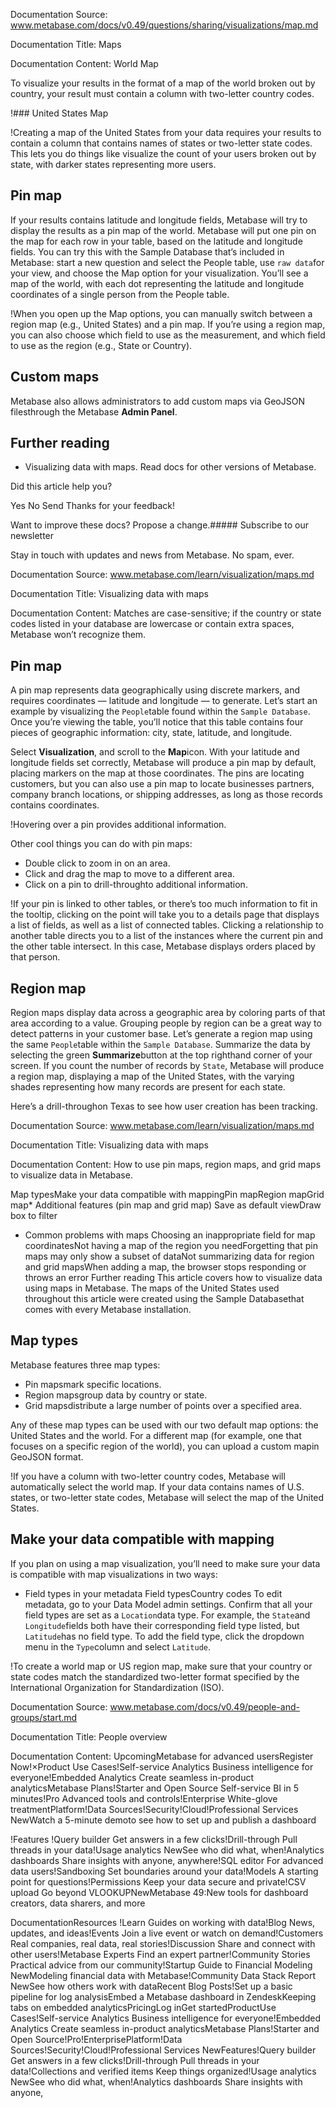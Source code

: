 Documentation Source:
www.metabase.com/docs/v0.49/questions/sharing/visualizations/map.md

Documentation Title:
Maps

Documentation Content:
World Map

To visualize your results in the format of a map of the world broken out by country, your result must contain a column with two-letter country codes.

!### United States Map

!Creating a map of the United States from your data requires your results to contain a column that contains names of states or two-letter state codes. This lets you do things like visualize the count of your users broken out by state, with darker states representing more users.

Pin map
-------

If your results contains latitude and longitude fields, Metabase will try to display the results as a pin map of the world. Metabase will put one pin on the map for each row in your table, based on the latitude and longitude fields. You can try this with the Sample Database that’s included in Metabase: start a new question and select the People table, use `raw data`for your view, and choose the Map option for your visualization. You’ll see a map of the world, with each dot representing the latitude and longitude coordinates of a single person from the People table.

!When you open up the Map options, you can manually switch between a region map (e.g., United States) and a pin map. If you’re using a region map, you can also choose which field to use as the measurement, and which field to use as the region (e.g., State or Country).

Custom maps
-----------

Metabase also allows administrators to add custom maps via GeoJSON filesthrough the Metabase **Admin Panel**.

Further reading
---------------

- Visualizing data with maps.
Read docs for other versions of Metabase.
 

Did this article help you?
 

Yes
 No
 Send
 Thanks for your feedback!

Want to improve these docs? Propose a change.##### Subscribe to our newsletter

Stay in touch with updates and news from Metabase. No spam, ever.



Documentation Source:
www.metabase.com/learn/visualization/maps.md

Documentation Title:
Visualizing data with maps

Documentation Content:
Matches are case-sensitive; if the country or state codes listed in your database are lowercase or contain extra spaces, Metabase won’t recognize them.

Pin map
-------

A pin map represents data geographically using discrete markers, and requires coordinates — latitude and longitude — to generate. Let’s start an example by visualizing the `People`table found within the `Sample Database`. Once you’re viewing the table, you’ll notice that this table contains four pieces of geographic information: city, state, latitude, and longitude.

Select **Visualization**, and scroll to the **Map**icon. With your latitude and longitude fields set correctly, Metabase will produce a pin map by default, placing markers on the map at those coordinates. The pins are locating customers, but you can also use a pin map to locate businesses partners, company branch locations, or shipping addresses, as long as those records contains coordinates.

!Hovering over a pin provides additional information.

Other cool things you can do with pin maps:

* Double click to zoom in on an area.
* Click and drag the map to move to a different area.
* Click on a pin to drill-throughto additional information.

!If your pin is linked to other tables, or there’s too much information to fit in the tooltip, clicking on the point will take you to a details page that displays a list of fields, as well as a list of connected tables. Clicking a relationship to another table directs you to a list of the instances where the current pin and the other table intersect. In this case, Metabase displays orders placed by that person.

Region map
----------

Region maps display data across a geographic area by coloring parts of that area according to a value. Grouping people by region can be a great way to detect patterns in your customer base. Let’s generate a region map using the same `People`table within the `Sample Database`. Summarize the data by selecting the green **Summarize**button at the top righthand corner of your screen. If you count the number of records by `State`, Metabase will produce a region map, displaying a map of the United States, with the varying shades representing how many records are present for each state.

Here’s a drill-throughon Texas to see how user creation has been tracking.



Documentation Source:
www.metabase.com/learn/visualization/maps.md

Documentation Title:
Visualizing data with maps

Documentation Content:
How to use pin maps, region maps, and grid maps to visualize data in Metabase.

Map typesMake your data compatible with mappingPin mapRegion mapGrid map* Additional features (pin map and grid map)
	Save as default viewDraw box to filter
* Common problems with maps
	Choosing an inappropriate field for map coordinatesNot having a map of the region you needForgetting that pin maps may only show a subset of dataNot summarizing data for region and grid mapsWhen adding a map, the browser stops responding or throws an error
Further reading
This article covers how to visualize data using maps in Metabase. The maps of the United States used throughout this article were created using the Sample Databasethat comes with every Metabase installation.

Map types
---------

Metabase features three map types:

* Pin mapsmark specific locations.
* Region mapsgroup data by country or state.
* Grid mapsdistribute a large number of points over a specified area.

Any of these map types can be used with our two default map options: the United States and the world. For a different map (for example, one that focuses on a specific region of the world), you can upload a custom mapin GeoJSON format.

!If you have a column with two-letter country codes, Metabase will automatically select the world map. If your data contains names of U.S. states, or two-letter state codes, Metabase will select the map of the United States.

Make your data compatible with mapping
--------------------------------------

If you plan on using a map visualization, you’ll need to make sure your data is compatible with map visualizations in two ways:

* Field types in your metadata
Field typesCountry codes
To edit metadata, go to your Data Model admin settings. Confirm that all your field types are set as a `Location`data type. For example, the `State`and `Longitude`fields both have their corresponding field type listed, but `Latitude`has no field type. To add the field type, click the dropdown menu in the `Type`column and select `Latitude`.

!To create a world map or US region map, make sure that your country or state codes match the standardized two-letter format specified by the International Organization for Standardization (ISO).



Documentation Source:
www.metabase.com/docs/v0.49/people-and-groups/start.md

Documentation Title:
People overview

Documentation Content:
UpcomingMetabase for advanced usersRegister Now!×Product
 Use Cases!Self-service Analytics
 Business intelligence for everyone!Embedded Analytics
 Create seamless in-product analyticsMetabase Plans!Starter and Open Source
 Self-service BI in 5 minutes!Pro
 Advanced tools and controls!Enterprise
 White-glove treatmentPlatform!Data Sources!Security!Cloud!Professional Services
 NewWatch a 5-minute demoto see how to set up and publish a dashboard

!Features
 !Query builder
 Get answers in a few clicks!Drill-through
 Pull threads in your data!Usage analytics
 NewSee who did what, when!Analytics dashboards
 Share insights with anyone, anywhere!SQL editor
 For advanced data users!Sandboxing
 Set boundaries around your data!Models
 A starting point for questions!Permissions
 Keep your data secure and private!CSV upload
 Go beyond VLOOKUPNewMetabase 49:New tools for dashboard creators, data sharers, and more
 

DocumentationResources
 !Learn
 Guides on working with data!Blog
 News, updates, and ideas!Events
 Join a live event or watch on demand!Customers
 Real companies, real data, real stories!Discussion
 Share and connect with other users!Metabase Experts
 Find an expert partner!Community Stories
 Practical advice from our community!Startup Guide to Financial Modeling
 NewModeling financial data with Metabase!Community Data Stack Report
 NewSee how others work with dataRecent Blog Posts!Set up a basic pipeline for log analysisEmbed a Metabase dashboard in ZendeskKeeping tabs on embedded analyticsPricingLog inGet startedProductUse Cases!Self-service Analytics
 Business intelligence for everyone!Embedded Analytics
 Create seamless in-product analyticsMetabase Plans!Starter and Open Source!Pro!EnterprisePlatform!Data Sources!Security!Cloud!Professional Services
 NewFeatures!Query builder
 Get answers in a few clicks!Drill-through
 Pull threads in your data!Collections and verified items
 Keep things organized!Usage analytics
 NewSee who did what, when!Analytics dashboards
 Share insights with anyone,




